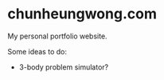 # chunheungwong.com
My personal portfolio website.


Some ideas to do:

- 3-body problem simulator?
